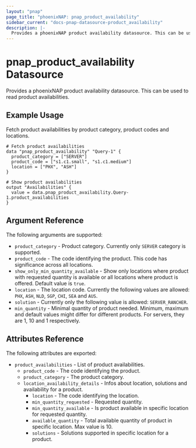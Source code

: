 ```yaml
---
layout: "pnap"
page_title: "phoenixNAP: pnap_product_availability"
sidebar_current: "docs-pnap-datasource-product_availability"
description: |-
  Provides a phoenixNAP product availability datasource. This can be used to read product availabilities.
---
```


# pnap_product_availability Datasource

Provides a phoenixNAP product availability datasource. This can be used to read product availabilities.



## Example Usage

Fetch product availabilities by product category, product codes and locations.

```hcl
# Fetch product availabilities
data "pnap_product_availability" "Query-1" {
  product_category = ["SERVER"]
  product_code = ["s1.c1.small", "s1.c1.medium"]
  location = ["PHX", "ASH"]
}

# Show product availabilities
output "Availabilities" {
  value = data.pnap_product_availability.Query-1.product_availabilities
}
```

## Argument Reference

The following arguments are supported:

* `product_category` - Product category. Currently only `SERVER` category is supported.
* `product_code` - The code identifying the product. This code has significance across all locations.
* `show_only_min_quantity_available` - Show only locations where product with requested quantity is available or all locations where product is offered. Default value is `true`.
* `location` - The location code. Currently the following values are allowed: `PHX`, `ASH`, `NLD`, `SGP`, `CHI`, `SEA` and `AUS`.
* `solution` - Currently only the following value is allowed: `SERVER_RANCHER`.
* `min_quantity` - Minimal quantity of product needed. Minimum, maximum and default values might differ for different products. For servers, they are 1, 10 and 1 respectively.


## Attributes Reference

The following attributes are exported:

* `product_availabilities` - List of product availabilities.
    * `product_code` - The code identifying the product.
    * `product_category` - The product category.
    * `location_availability_details` - Infos about location, solutions and availability for a product.
        * `location` - The code identifying the location.
        * `min_quantity_requested` - Requested quantity.
        * `min_quantity_available` - Is product available in specific location for requested quantity.
        * `available_quantity` - Total available quantity of product in specific location. Max value is 10.
        * `solutions` - Solutions supported in specific location for a product.
       